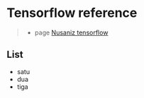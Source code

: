 # Tensorflow reference
> * page [Nusaniz tensorflow](https://nusaniz.blogspot.com/2020/10/ngobrol-tensorflow.html)

## List
- satu
 - dua
  - tiga
